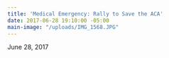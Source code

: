 ```yaml
---
title: 'Medical Emergency: Rally to Save the ACA'
date: 2017-06-28 19:10:00 -05:00
main-image: "/uploads/IMG_1568.JPG"
---
```


June 28, 2017